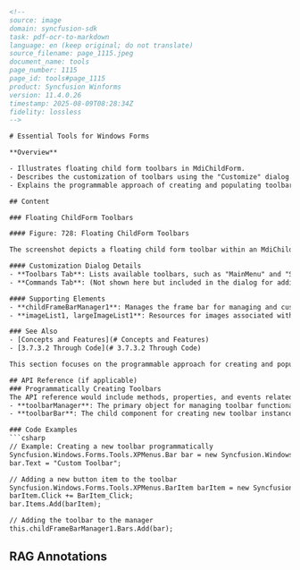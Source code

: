 ```html
<!--
source: image
domain: syncfusion-sdk
task: pdf-ocr-to-markdown
language: en (keep original; do not translate)
source_filename: page_1115.jpeg
document_name: tools
page_number: 1115
page_id: tools#page_1115
product: Syncfusion Winforms
version: 11.4.0.26
timestamp: 2025-08-09T08:28:34Z
fidelity: lossless
-->

# Essential Tools for Windows Forms

**Overview**

- Illustrates floating child form toolbars in MdiChildForm.
- Describes the customization of toolbars using the "Customize" dialog.
- Explains the programmable approach of creating and populating toolbars with menus.

## Content

### Floating ChildForm Toolbars

#### Figure: 728: Floating ChildForm Toolbars

The screenshot depicts a floating child form toolbar within an MdiChildForm, showcasing the use of richTextBox1 and toolbars customized via the "Customize" dialog. The dialog allows for the management of toolbars, including "MainMenu" and "Standard," with options to add ("New"), remove ("Delete"), or reset ("Reset").

#### Customization Dialog Details
- **Toolbars Tab**: Lists available toolbars, such as "MainMenu" and "Standard," with checkboxes for selection.
- **Commands Tab**: (Not shown here but included in the dialog for additional customization options.)

#### Supporting Elements
- **childFrameBarManager1**: Manages the frame bar for managing and customizing toolbars.
- **imageList1, largeImageList1**: Resources for images associated with toolbars.

### See Also
- [Concepts and Features](# Concepts and Features)
- [3.7.3.2 Through Code](# 3.7.3.2 Through Code)

This section focuses on the programmable approach for creating and populating toolbars with menus, providing developers with a detailed process for customization.

## API Reference (if applicable)
### Programmatically Creating Toolbars
The API reference would include methods, properties, and events related to toolbar customization, such as:
- **toolbarManager**: The primary object for managing toolbar functionality.
- **toolbarBar**: The child component for creating new toolbar instances.

### Code Examples
```csharp
// Example: Creating a new toolbar programmatically
Syncfusion.Windows.Forms.Tools.XPMenus.Bar bar = new Syncfusion.Windows.Forms.Tools.XPMenus.Bar();
bar.Text = "Custom Toolbar";

// Adding a new button item to the toolbar
Syncfusion.Windows.Forms.Tools.XPMenus.BarItem barItem = new Syncfusion.Windows.Forms.Tools.XPMenus.BarItem("Edit");
barItem.Click += BarItem_Click;
bar.Items.Add(barItem);

// Adding the toolbar to the manager
this.childFrameBarManager1.Bars.Add(bar);
```

## RAG Annotations
<!-- tags: [windows forms, toolbars, child form, customization, programmable API, Syncfusion Winforms] keywords: [MdiChildForm, richTextBox1, Customize dialog, MainMenu, Standard, childFrameBarManager1, imageList1, largeImageList1, programmable approach, toolbars, menus] -->
```